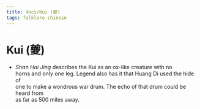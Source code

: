 ```yaml
---
title: docs/Kui (夔)
tags: folklore chinese
---
```


# Kui (夔)
- _Shan Hai Jing_ describes the Kui as an ox-like creature with no  
	horns and only one leg. Legend also has it that Huang Di used the hide of  
	one to make a wondrous war drum. The echo of that drum could be heard from  
	as far as 500 miles away.
